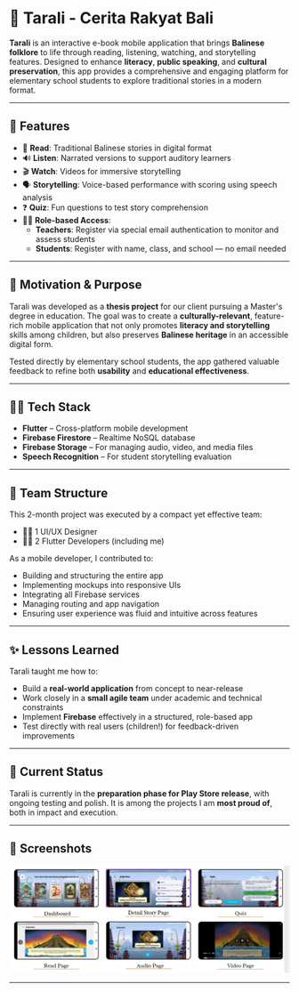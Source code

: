 # 🌺 Tarali - Cerita Rakyat Bali

**Tarali** is an interactive e-book mobile application that brings **Balinese folklore** to life through reading, listening, watching, and storytelling features. Designed to enhance **literacy**, **public speaking**, and **cultural preservation**, this app provides a comprehensive and engaging platform for elementary school students to explore traditional stories in a modern format.

---

## 📱 Features
- 📖 **Read**: Traditional Balinese stories in digital format  
- 🔊 **Listen**: Narrated versions to support auditory learners  
- 🎬 **Watch**: Videos for immersive storytelling  
- 🗣️ **Storytelling**: Voice-based performance with scoring using speech analysis  
- ❓ **Quiz**: Fun questions to test story comprehension  
- 👩‍🏫 **Role-based Access**:  
  - **Teachers**: Register via special email authentication to monitor and assess students  
  - **Students**: Register with name, class, and school — no email needed

---

## 🧠 Motivation & Purpose
Tarali was developed as a **thesis project** for our client pursuing a Master's degree in education. The goal was to create a **culturally-relevant**, feature-rich mobile application that not only promotes **literacy and storytelling** skills among children, but also preserves **Balinese heritage** in an accessible digital form.

Tested directly by elementary school students, the app gathered valuable feedback to refine both **usability** and **educational effectiveness**.

---

## 👨‍💻 Tech Stack
- **Flutter** – Cross-platform mobile development  
- **Firebase Firestore** – Realtime NoSQL database  
- **Firebase Storage** – For managing audio, video, and media files  
- **Speech Recognition** – For student storytelling evaluation  

---

## 👥 Team Structure
This 2-month project was executed by a compact yet effective team:
- 🧑‍🎨 1 UI/UX Designer  
- 👨‍💻 2 Flutter Developers (including me)

As a mobile developer, I contributed to:
- Building and structuring the entire app  
- Implementing mockups into responsive UIs  
- Integrating all Firebase services  
- Managing routing and app navigation  
- Ensuring user experience was fluid and intuitive across features

---

## ✨ Lessons Learned
Tarali taught me how to:
- Build a **real-world application** from concept to near-release  
- Work closely in a **small agile team** under academic and technical constraints  
- Implement **Firebase** effectively in a structured, role-based app  
- Test directly with real users (children!) for feedback-driven improvements  

---

## 🚀 Current Status
Tarali is currently in the **preparation phase for Play Store release**, with ongoing testing and polish. It is among the projects I am **most proud of**, both in impact and execution.  

---

## 📸 Screenshots  
![Tarali Pages](assets/ss_view.png)


---
